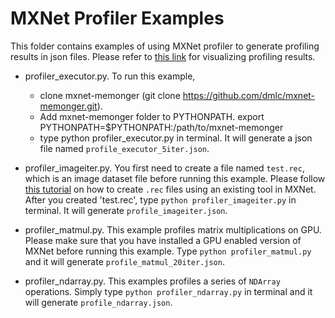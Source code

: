 <!--- Licensed to the Apache Software Foundation (ASF) under one -->
<!--- or more contributor license agreements.  See the NOTICE file -->
<!--- distributed with this work for additional information -->
<!--- regarding copyright ownership.  The ASF licenses this file -->
<!--- to you under the Apache License, Version 2.0 (the -->
<!--- "License"); you may not use this file except in compliance -->
<!--- with the License.  You may obtain a copy of the License at -->

<!---   http://www.apache.org/licenses/LICENSE-2.0 -->

<!--- Unless required by applicable law or agreed to in writing, -->
<!--- software distributed under the License is distributed on an -->
<!--- "AS IS" BASIS, WITHOUT WARRANTIES OR CONDITIONS OF ANY -->
<!--- KIND, either express or implied.  See the License for the -->
<!--- specific language governing permissions and limitations -->
<!--- under the License. -->

# MXNet Profiler Examples

This folder contains examples of using MXNet profiler to generate profiling results in json files.
Please refer to [this link](https://mxnet.apache.org/api/faq/perf?highlight=profiler#profiler)
for visualizing profiling results.

- profiler_executor.py. To run this example,
    - clone mxnet-memonger (git clone https://github.com/dmlc/mxnet-memonger.git).
    - Add mxnet-memonger folder to PYTHONPATH.
    export PYTHONPATH=$PYTHONPATH:/path/to/mxnet-memonger
    - type python profiler_executor.py in terminal.
    It will generate a json file named `profile_executor_5iter.json`.

- profiler_imageiter.py. You first need to create a file named `test.rec`,
which is an image dataset file before running this example.
Please follow
[this tutorial](https://mxnet.apache.org/faq/recordio.html?highlight=rec%20file#create-a-dataset-using-recordio)
on how to create `.rec` files using an existing tool in MXNet. After you created 'test.rec',
type `python profiler_imageiter.py` in terminal. It will generate `profile_imageiter.json`.

- profiler_matmul.py. This example profiles matrix multiplications on GPU. Please make sure
that you have installed a GPU enabled version of MXNet before running this example. Type
`python profiler_matmul.py` and it will generate `profile_matmul_20iter.json`.

- profiler_ndarray.py. This examples profiles a series of `NDArray` operations. Simply type
`python profiler_ndarray.py` in terminal and it will generate `profile_ndarray.json`.

